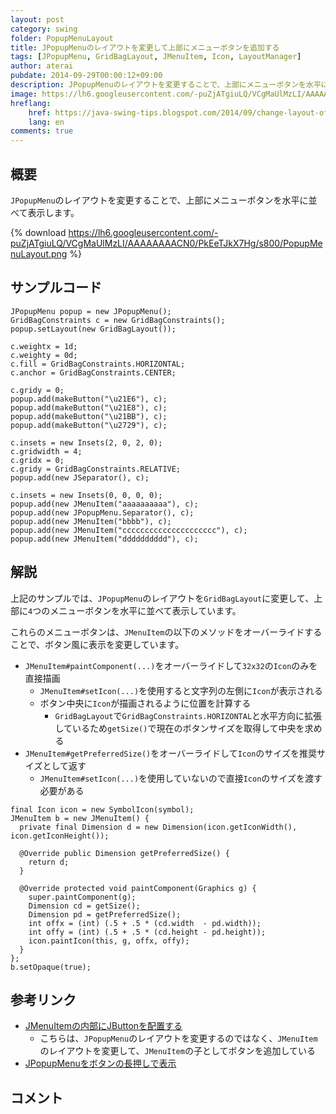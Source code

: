```yaml
---
layout: post
category: swing
folder: PopupMenuLayout
title: JPopupMenuのレイアウトを変更して上部にメニューボタンを追加する
tags: [JPopupMenu, GridBagLayout, JMenuItem, Icon, LayoutManager]
author: aterai
pubdate: 2014-09-29T00:00:12+09:00
description: JPopupMenuのレイアウトを変更することで、上部にメニューボタンを水平に並べて表示します。
image: https://lh6.googleusercontent.com/-puZjATgiuLQ/VCgMaUlMzLI/AAAAAAAACN0/PkEeTJkX7Hg/s800/PopupMenuLayout.png
hreflang:
    href: https://java-swing-tips.blogspot.com/2014/09/change-layout-of-jpopupmenu-to-use.html
    lang: en
comments: true
---
```

## 概要
`JPopupMenu`のレイアウトを変更することで、上部にメニューボタンを水平に並べて表示します。

{% download https://lh6.googleusercontent.com/-puZjATgiuLQ/VCgMaUlMzLI/AAAAAAAACN0/PkEeTJkX7Hg/s800/PopupMenuLayout.png %}

## サンプルコード
<pre class="prettyprint"><code>JPopupMenu popup = new JPopupMenu();
GridBagConstraints c = new GridBagConstraints();
popup.setLayout(new GridBagLayout());

c.weightx = 1d;
c.weighty = 0d;
c.fill = GridBagConstraints.HORIZONTAL;
c.anchor = GridBagConstraints.CENTER;

c.gridy = 0;
popup.add(makeButton("\u21E6"), c);
popup.add(makeButton("\u21E8"), c);
popup.add(makeButton("\u21BB"), c);
popup.add(makeButton("\u2729"), c);

c.insets = new Insets(2, 0, 2, 0);
c.gridwidth = 4;
c.gridx = 0;
c.gridy = GridBagConstraints.RELATIVE;
popup.add(new JSeparator(), c);

c.insets = new Insets(0, 0, 0, 0);
popup.add(new JMenuItem("aaaaaaaaaa"), c);
popup.add(new JPopupMenu.Separator(), c);
popup.add(new JMenuItem("bbbb"), c);
popup.add(new JMenuItem("ccccccccccccccccccccc"), c);
popup.add(new JMenuItem("dddddddddd"), c);
</code></pre>

## 解説
上記のサンプルでは、`JPopupMenu`のレイアウトを`GridBagLayout`に変更して、上部に`4`つのメニューボタンを水平に並べて表示しています。

これらのメニューボタンは、`JMenuItem`の以下のメソッドをオーバーライドすることで、ボタン風に表示を変更しています。
- `JMenuItem#paintComponent(...)`をオーバーライドして`32x32`の`Icon`のみを直接描画
    - `JMenuItem#setIcon(...)`を使用すると文字列の左側に`Icon`が表示される
    - ボタン中央に`Icon`が描画されるように位置を計算する
        - `GridBagLayout`で`GridBagConstraints.HORIZONTAL`と水平方向に拡張しているため`getSize()`で現在のボタンサイズを取得して中央を求める
- `JMenuItem#getPreferredSize()`をオーバーライドして`Icon`のサイズを推奨サイズとして返す
    - `JMenuItem#setIcon(...)`を使用していないので直接`Icon`のサイズを渡す必要がある

<!-- dummy comment line for breaking list -->

<pre class="prettyprint"><code>final Icon icon = new SymbolIcon(symbol);
JMenuItem b = new JMenuItem() {
  private final Dimension d = new Dimension(icon.getIconWidth(), icon.getIconHeight());

  @Override public Dimension getPreferredSize() {
    return d;
  }

  @Override protected void paintComponent(Graphics g) {
    super.paintComponent(g);
    Dimension cd = getSize();
    Dimension pd = getPreferredSize();
    int offx = (int) (.5 + .5 * (cd.width  - pd.width));
    int offy = (int) (.5 + .5 * (cd.height - pd.height));
    icon.paintIcon(this, g, offx, offy);
  }
};
b.setOpaque(true);
</code></pre>

## 参考リンク
- [JMenuItemの内部にJButtonを配置する](https://ateraimemo.com/Swing/ButtonsInMenuItem.html)
    - こちらは、`JPopupMenu`のレイアウトを変更するのではなく、`JMenuItem`のレイアウトを変更して、`JMenuItem`の子としてボタンを追加している
- [JPopupMenuをボタンの長押しで表示](https://ateraimemo.com/Swing/PressAndHoldButton.html)

<!-- dummy comment line for breaking list -->

## コメント

